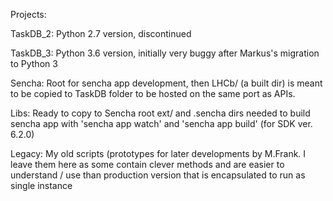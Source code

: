 Projects:



TaskDB_2:	Python 2.7 version, discontinued

TaskDB_3: 	Python 3.6 version, initially very buggy after Markus's 
		migration to Python 3

Sencha: 	Root for sencha app development, then LHCb/ (a built dir) 
		is meant to be copied to TaskDB folder to be hosted on the 
		same port as APIs.

Libs: 		Ready to copy to Sencha root ext/ and .sencha dirs needed 
		to build sencha app with 'sencha app watch' and 'sencha 
		app build' (for SDK ver. 6.2.0)

Legacy:		My old scripts (prototypes for later developments by
		M.Frank. I leave them here as some contain clever methods
		and are easier to understand / use than production version
		that is encapsulated to run as single instance
